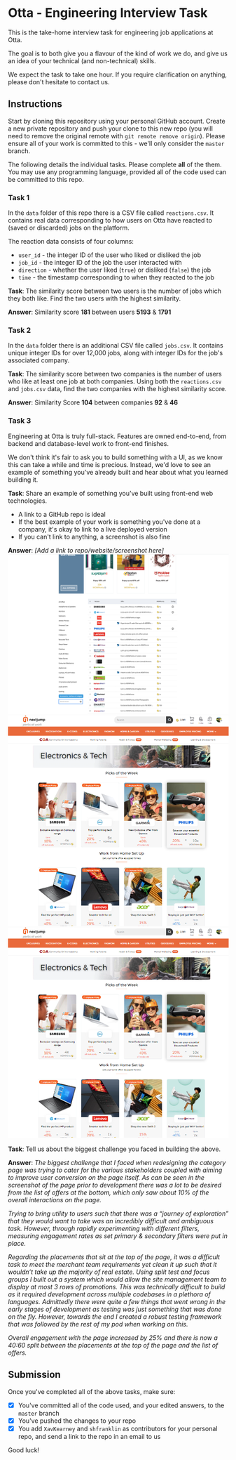 # Otta - Engineering Interview Task

This is the take-home interview task for engineering job applications at Otta.

The goal is to both give you a flavour of the kind of work we do, and give us an idea of your technical (and non-technical) skills.

We expect the task to take one hour. If you require clarification on anything, please don't hesitate to contact us.

## Instructions

Start by cloning this repository using your personal GitHub account. Create a new private repository and push your clone to this new repo (you will need to remove the original remote with `git remote remove origin`). Please ensure all of your work is committed to this - we'll only consider the `master` branch.

The following details the individual tasks. Please complete **all** of the them. You may use any programming language, provided all of the code used can be committed to this repo.

### Task 1

In the `data` folder of this repo there is a CSV file called `reactions.csv`. It contains real data corresponding to how users on Otta have reacted to (saved or discarded) jobs on the platform.

The reaction data consists of four columns:

- `user_id` - the integer ID of the user who liked or disliked the job
- `job_id` - the integer ID of the job the user interacted with
- `direction` - whether the user liked (`true`) or disliked (`false`) the job
- `time` - the timestamp corresponding to when they reacted to the job

**Task**: The similarity score between two users is the number of jobs which they both like. Find the two users with the highest similarity.

**Answer**: Similarity score **181** between users **5193** & **1791**

### Task 2

In the `data` folder there is an additional CSV file called `jobs.csv`. It contains unique integer IDs for over 12,000 jobs, along with integer IDs for the job's associated company.

**Task**: The similarity score between two companies is the number of users who like at least one job at both companies. Using both the `reactions.csv` and `jobs.csv` data, find the two companies with the highest similarity score.

**Answer**: Similarity Score **104** between companies **92** & **46**

### Task 3

Engineering at Otta is truly full-stack. Features are owned end-to-end, from backend and database-level work to front-end finishes.

We don't think it's fair to ask you to build something with a UI, as we know this can take a while and time is precious. Instead, we'd love to see an example of something you've already built and hear about what you learned building it.

**Task**: Share an example of something you've built using front-end web technologies.

- A link to a GitHub repo is ideal
- If the best example of your work is something you've done at a company, it's okay to link to a live deployed version
- If you can't link to anything, a screenshot is also fine

**Answer**: _[Add a link to repo/website/screenshot here]_
![Before](/screenshots/before.png "Before")
![After](/screenshots/screenshot_1.png "After 1")
![After](/screenshots/screenshot_1.png "After 2")


**Task**: Tell us about the biggest challenge you faced in building the above.

**Answer**: _The biggest challenge that I faced when redesigning the category page was trying to cater for the various stakeholders coupled with aiming to improve user conversion on the page itself. As can be seen in the screenshot of the page prior to development there was a lot to be desired from the list of offers at the bottom, which only saw about 10% of the overall interactions on the page._ 

_Trying to bring utility to users such that there was a “journey of exploration” that they would want to take was an incredibly difficult and ambiguous task. However, through rapidly experimenting with different filters, measuring engagement rates as set primary & secondary filters were put in place._

_Regarding the placements that sit at the top of the page, it was a difficult task to meet the merchant team requirements yet clean it up such that it wouldn’t take up the majority of real estate. Using split test and focus groups I built out a system which would allow the site management team to display at most 3 rows of promotions. This was technically difficult to build as it required development across multiple codebases in a plethora of languages. Admittedly there were quite a few things that went wrong in the early stages of development as testing was just something that was done on the fly. However, towards the end I created a robust testing framework that was followed by the rest of my pod when working on this._

_Overall engagement with the page increased by 25% and there is now a 40:60 split between the placements at the top of the page and the list of offers._

## Submission

Once you've completed all of the above tasks, make sure:

- [X] You've committed all of the code used, and your edited answers, to the `master` branch
- [X] You've pushed the changes to your repo
- [X] You add `XavKearney` and `shfranklin` as contributors for your personal repo, and send a link to the repo in an email to us

Good luck!
